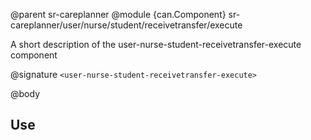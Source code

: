 @parent sr-careplanner
@module {can.Component} sr-careplanner/user/nurse/student/receivetransfer/execute <user-nurse-student-receivetransfer-execute>

A short description of the user-nurse-student-receivetransfer-execute component

@signature `<user-nurse-student-receivetransfer-execute>`

@body

## Use

